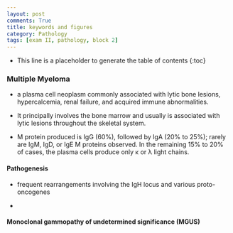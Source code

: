 ```yaml
---
layout: post
comments: True
title: keywords and figures
category: Pathology
tags: [exam II, pathology, block 2]
---
```



* This line is a placeholder to generate the table of contents
{:toc}

<!--break-->

### Multiple Myeloma

* a plasma cell neoplasm commonly associated with lytic bone lesions, hypercalcemia, renal failure, and acquired immune abnormalities. 

* It principally involves the bone marrow and usually is associated with lytic lesions throughout the skeletal system.

* M protein produced is IgG (60%), followed by IgA (20% to 25%); rarely are IgM, IgD, or IgE M proteins observed. In the remaining 15% to 20% of cases, the plasma cells produce only κ or λ light chains.

#### Pathogenesis

* frequent rearrangements involving the IgH locus and various proto-oncogenes

*




#### Monoclonal gammopathy of undetermined significance (MGUS)




